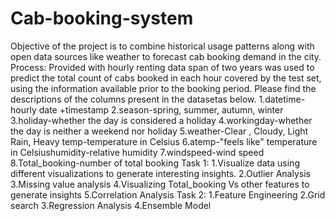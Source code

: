 # Cab-booking-system
Objective of the project is to combine historical usage patterns along with open data sources like weather to forecast cab booking demand in the city.
Process: Provided with hourly renting data span of two years was used to predict the total count of cabs booked in each hour covered by the test set, using the information available prior to the booking period. 
Please find the descriptions of the columns present in the datasetas below. 1.datetime-hourly date +timestamp 2.season-spring, summer, autumn, winter 3.holiday-whether the day is considered a holiday 4.workingday-whether the day is neither a weekend nor holiday 5.weather-Clear , Cloudy,  Light Rain, Heavy temp-temperature in Celsius 6.atemp-"feels like" temperature in Celsiushumidity-relative humidity 7.windspeed-wind speed 8.Total_booking-number of total booking
Task 1: 1.Visualize data using different visualizations to generate interesting insights. 2.Outlier Analysis 3.Missing value analysis 4.Visualizing Total_booking Vs other features to generate insights 5.Correlation Analysis
Task 2: 1.Feature Engineering 2.Grid search 3.Regression Analysis 4.Ensemble Model

